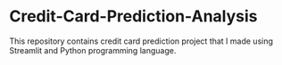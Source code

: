 # Credit-Card-Prediction-Analysis
This repository contains credit card prediction project that I made using Streamlit and Python programming language.
